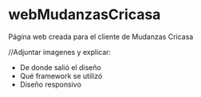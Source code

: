 # webMudanzasCricasa
Página web creada para el cliente de Mudanzas Cricasa

//Adjuntar imagenes y explicar:
- De donde salió el diseño
- Qué framework se utilizó
- Diseño responsivo 
